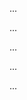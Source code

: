 <panel type="info" header=":trophy: Can explain some techniques for specifying requirements :star::star::star:" expandable expanded no-close>

<panel type="info" header=":trophy: Can explain product surveys :star::star::star:" expandable>
  <include src="../../book/gatheringRequirements/productSurveys/full.md" />
  <panel header=":trophy: Evidence" expanded>

...

  </panel>
</panel>

<panel type="info" header=":trophy: Can explain prose :star::star::star:" expandable>
  <include src="../../book/gatheringRequirements/userSurveys/full.md" />
  <panel header=":trophy: Evidence" expanded>

...

  </panel>
</panel>

<panel type="info" header=":trophy: Can explain feature lists :star::star::star:" expandable>
  <include src="../../book/specifyingRequirements/featureList/what/full.md" />
  <panel header=":trophy: Evidence" expanded>

...

  </panel>
</panel>

<panel type="info" header=":trophy: Can explain glossary :star::star::star:" expandable>
  <include src="../../book/specifyingRequirements/glossary/what/full.md" />
  <panel header=":trophy: Evidence" expanded>

...

  </panel>
</panel>

<panel type="info" header=":trophy: Can explain supplementary requirements :star::star::star:" expandable>
  <include src="../../book/specifyingRequirements/supplementaryRequirements/what/full.md" />
  <panel header=":trophy: Evidence" expanded>

...

  </panel>
</panel>

</panel>
